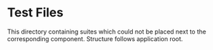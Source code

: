 # Test Files

This directory containing suites which could not be placed next to the corresponding component. Structure follows application root.

